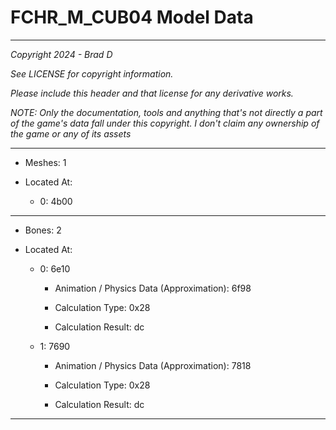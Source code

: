 # FCHR_M_CUB04 Model Data

---

*Copyright 2024 - Brad D*

*See LICENSE for copyright information.*

*Please include this header and that license for any derivative works.*

*NOTE: Only the documentation, tools and anything that's not directly a part of the game's data fall under this copyright. I don't claim any ownership of the game or any of its assets*

---

* Meshes: 1

* Located At:

  * 0: 4b00

---

* Bones: 2

* Located At:

  * 0: 6e10

    * Animation / Physics Data (Approximation): 6f98

    * Calculation Type: 0x28

    * Calculation Result: dc

  * 1: 7690

    * Animation / Physics Data (Approximation): 7818

    * Calculation Type: 0x28

    * Calculation Result: dc

---

